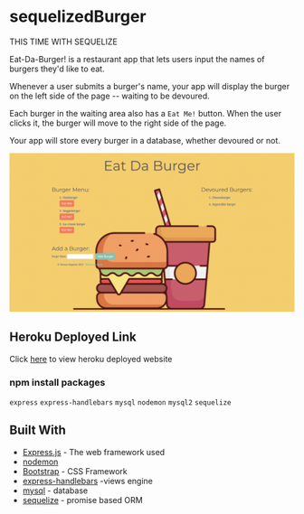 # sequelizedBurger

THIS TIME WITH SEQUELIZE

Eat-Da-Burger! is a restaurant app that lets users input the names of burgers they'd like to eat.

Whenever a user submits a burger's name, your app will display the burger on the left side of the page -- waiting to be devoured.

Each burger in the waiting area also has a `Eat Me!` button. When the user clicks it, the burger will move to the right side of the page.

Your app will store every burger in a database, whether devoured or not.

![burger](https://github.com/TJANGEL/sequelizedBurger/blob/master/public/assets/img/sequelizedburger_screenshot.png)

## Heroku Deployed Link

Click [here](https://infinite-eyrie-44190.herokuapp.com/) to view heroku deployed website

### npm install packages

`express`
`express-handlebars`
`mysql`
`nodemon`
`mysql2`
`sequelize`

## Built With

- [Express.js](http://www.dropwizard.io/1.0.2/docs/) - The web framework used
- [nodemon](https://nodemon.io/)
- [Bootstrap](https://getbootstrap.com/) - CSS Framework
- [express-handlebars](https://www.npmjs.com/package/express-handlebars) -views engine
- [mysql](https://www.mysql.com/) - database
- [sequelize](http://docs.sequelizejs.com/) - promise based ORM
